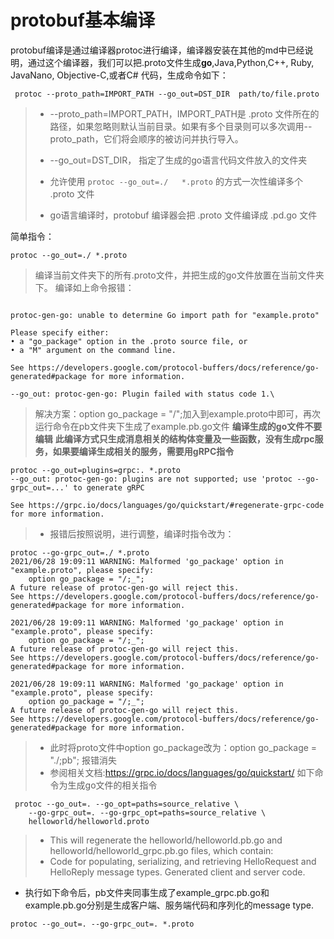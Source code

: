 # protobuf基本编译

protobuf编译是通过编译器protoc进行编译，编译器安装在其他的md中已经说明，通过这个编译器，我们可以把.proto文件生成**go**,Java,Python,C++, Ruby, JavaNano, Objective-C,或者C# 代码，生成命令如下：

```shell
 protoc --proto_path=IMPORT_PATH --go_out=DST_DIR  path/to/file.proto
```

> - --proto_path=IMPORT_PATH，IMPORT_PATH是 .proto 文件所在的路径，如果忽略则默认当前目录。如果有多个目录则可以多次调用--proto_path，它们将会顺序的被访问并执行导入。
>
> - --go_out=DST_DIR， 指定了生成的go语言代码文件放入的文件夹
>
> - 允许使用 `protoc --go_out=./   *.proto` 的方式一次性编译多个 .proto 文件
> - go语言编译时，protobuf 编译器会把 .proto 文件编译成 .pd.go 文件

简单指令：

```shell
protoc --go_out=./ *.proto
```

> 编译当前文件夹下的所有.proto文件，并把生成的go文件放置在当前文件夹下。
> 编译如上命令报错：

```shell

protoc-gen-go: unable to determine Go import path for "example.proto"

Please specify either:
• a "go_package" option in the .proto source file, or
• a "M" argument on the command line.

See https://developers.google.com/protocol-buffers/docs/reference/go-generated#package for more information.

--go_out: protoc-gen-go: Plugin failed with status code 1.\
```

> 解决方案：option go_package = "/";加入到example.proto中即可，再次运行命令在pb文件夹下生成了example.pb.go文件
> **编译生成的go文件不要编辑**
> **此编译方式只生成消息相关的结构体变量及一些函数，没有生成rpc服务，如果要编译生成相关的服务，需要用gRPC指令**

```shell
protoc --go_out=plugins=grpc:. *.proto
--go_out: protoc-gen-go: plugins are not supported; use 'protoc --go-grpc_out=...' to generate gRPC

See https://grpc.io/docs/languages/go/quickstart/#regenerate-grpc-code for more information.
```

> - 报错后按照说明，进行调整，编译时指令改为：

```shell
protoc --go-grpc_out=./ *.proto
2021/06/28 19:09:11 WARNING: Malformed 'go_package' option in "example.proto", please specify:
	option go_package = "/;_";
A future release of protoc-gen-go will reject this.
See https://developers.google.com/protocol-buffers/docs/reference/go-generated#package for more information.

2021/06/28 19:09:11 WARNING: Malformed 'go_package' option in "example.proto", please specify:
	option go_package = "/;_";
A future release of protoc-gen-go will reject this.
See https://developers.google.com/protocol-buffers/docs/reference/go-generated#package for more information.

2021/06/28 19:09:11 WARNING: Malformed 'go_package' option in "example.proto", please specify:
	option go_package = "/;_";
A future release of protoc-gen-go will reject this.
See https://developers.google.com/protocol-buffers/docs/reference/go-generated#package for more information.
```

> - 此时将proto文件中option go_package改为：option go_package = "./;pb"; 报错消失
> - 参阅相关文档:<https://grpc.io/docs/languages/go/quickstart/> 如下命令为生成go文件的相关指令

```shell
 protoc --go_out=. --go_opt=paths=source_relative \
    --go-grpc_out=. --go-grpc_opt=paths=source_relative \
    helloworld/helloworld.proto
```

> - This will regenerate the helloworld/helloworld.pb.go and helloworld/helloworld_grpc.pb.go files, which contain:
> - Code for populating, serializing, and retrieving HelloRequest and HelloReply message types.
Generated client and server code.

- 执行如下命令后，pb文件夹同事生成了example_grpc.pb.go和example.pb.go分别是生成客户端、服务端代码和序列化的message type.

```shell
protoc --go_out=. --go-grpc_out=. *.proto
```
